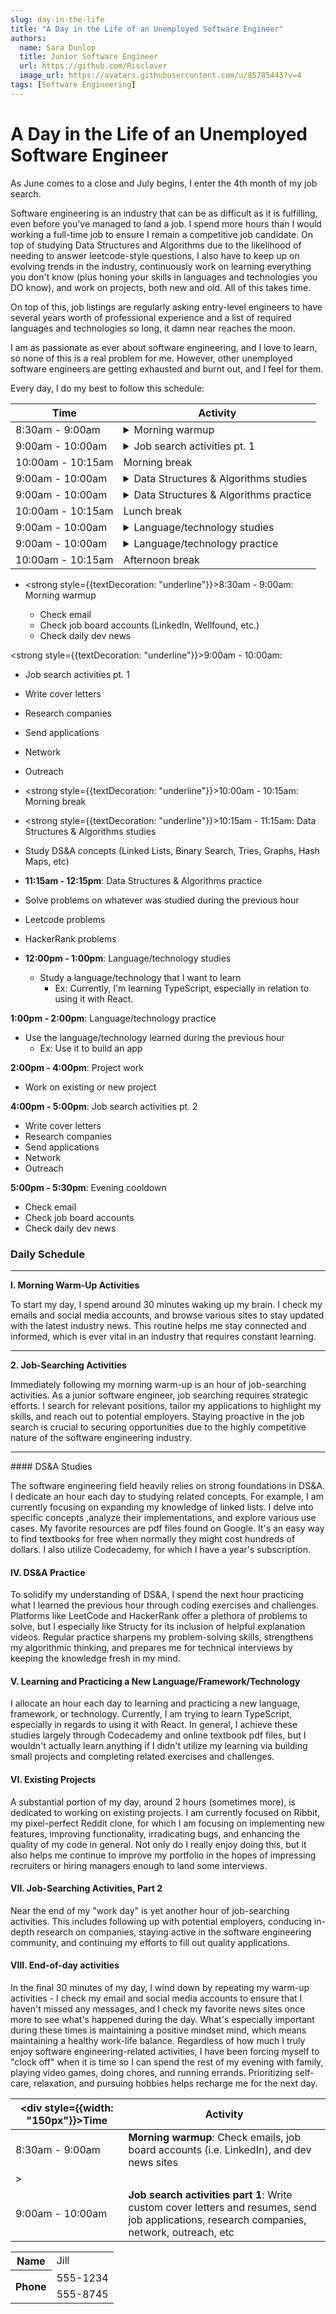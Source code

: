 ```yaml
---
slug: day-in-the-life
title: "A Day in the Life of an Unemployed Software Engineer"
authors:
  name: Sara Dunlop
  title: Junior Software Engineer
  url: https://github.com/Risclover
  image_url: https://avatars.githubusercontent.com/u/85785443?v=4
tags: [Software Engineering]
---
```


# A Day in the Life of an Unemployed Software Engineer

As June comes to a close and July begins, I enter the 4th month of my job search.

Software engineering is an industry that can be as difficult as it is fulfilling, even before you've managed to land a job. I spend more hours than I would working a full-time job to ensure I remain a competitive job candidate. On top of studying Data Structures and Algorithms due to the likelihood of needing to answer leetcode-style questions, I also have to keep up on evolving trends in the industry, continuously work on learning everything you don't know (plus honing your skills in languages and technologies you DO know), and work on projects, both new and old. All of this takes time.

On top of this, job listings are regularly asking entry-level engineers to have several years worth of professional experience and a list of required languages and technologies so long, it damn near reaches the moon.

I am as passionate as ever about software engineering, and I love to learn, so none of this is a real problem for me. However, other unemployed software engineers are getting exhausted and burnt out, and I feel for them.

Every day, I do my best to follow this schedule:

<table>
  <thead>
    <tr>
      <th>Time</th>
      <th>Activity</th>
    </tr>
  </thead>
  <tbody>
    <tr>
      <td>8:30am - 9:00am</td>
      <td>
        <details>
          <summary>Morning warmup</summary>
          <div>

- Check email
- Check job board accounts (LinkedIn, Wellfound, etc.)
- Check daily dev news

</div>
</details>
</td>
</tr>
    <tr>
      <td>9:00am - 10:00am</td>
      <td>
        <details>
          <summary>Job search activities pt. 1</summary>
          <div>

- Write cover letters
- Research companies
- Send applications
- Network
- Outreach

</div>
</details>
</td>
</tr>
    <tr>
      <td>10:00am - 10:15am</td>
      <td>
        Morning break
</td>
</tr>
    <tr>
      <td>9:00am - 10:00am</td>
      <td>
        <details>
          <summary>Data Structures & Algorithms studies</summary>
          <div>
Study DS&A concepts

- Linked Lists
- Binary Search
- Tries
- Graphs
- Hash Maps
- etc.

</div>
</details>
</td>
</tr>
    <tr>
      <td>9:00am - 10:00am</td>
      <td>
        <details>
          <summary>Data Structures & Algorithms practice</summary>
          <div>
Solve problems on whatever was studied during the previous hour

- Leetcode
- HackerRank
- etc.

</div>
</details>
</td>
</tr>
<tr>
      <td>10:00am - 10:15am</td>
      <td>
        Lunch break
</td>
</tr>
    <tr>
      <td>9:00am - 10:00am</td>
      <td>
        <details>
          <summary>Language/technology studies</summary>
          <div>
Study a language/technology I'm interested in learning.

- Ex: Currently, I'm working on learning TypeScript (when used with React) and React Testing Library.

</div>
</details>
</td>
</tr>
<tr>
      <td>9:00am - 10:00am</td>
      <td>
        <details>
          <summary>Language/technology practice</summary>
          <div>
Utilize the language or technology learned during the previous hour.

- Ex: Use it in an existing project, to create a new app, etc.

</div>
</details>
</td>
</tr>
<tr>
      <td>10:00am - 10:15am</td>
      <td>
        Afternoon break
</td>
</tr>
</tbody>

  </table>

- <strong style={{textDecoration: "underline"}}>8:30am - 9:00am</strong>: Morning warmup

  - Check email
  - Check job board accounts (LinkedIn, Wellfound, etc.)
  - Check daily dev news

<strong style={{textDecoration: "underline"}}>9:00am - 10:00am</strong>:

- Job search activities pt. 1

- Write cover letters
- Research companies
- Send applications
- Network
- Outreach

- <strong style={{textDecoration: "underline"}}>10:00am - 10:15am</strong>: Morning break

- <strong style={{textDecoration: "underline"}}>10:15am - 11:15am</strong>: Data Structures & Algorithms studies

- Study DS&A concepts (Linked Lists, Binary Search, Tries, Graphs, Hash Maps, etc)

- <strong>11:15am - 12:15pm</strong>: Data Structures & Algorithms practice

- Solve problems on whatever was studied during the previous hour
- Leetcode problems
- HackerRank problems

- <strong>12:00pm - 1:00pm</strong>: Language/technology studies

  - Study a language/technology that I want to learn
    - Ex: Currently, I'm learning TypeScript, especially in relation to using it with React.

<strong>1:00pm - 2:00pm</strong>: Language/technology practice

- Use the language/technology learned during the previous hour
  - Ex: Use it to build an app

<strong>2:00pm - 4:00pm</strong>: Project work

- Work on existing or new project

<strong>4:00pm - 5:00pm</strong>: Job search activities pt. 2

- Write cover letters
- Research companies
- Send applications
- Network
- Outreach

<strong>5:00pm - 5:30pm</strong>: Evening cooldown

- Check email
- Check job board accounts
- Check daily dev news

### Daily Schedule

<hr />
<b>I. Morning Warm-Up Activities</b>

To start my day, I spend around 30 minutes waking up my brain. I check my emails and social media accounts, and browse various sites to stay updated with the latest industry news. This routine helps me stay connected and informed, which is ever vital in an industry that requires constant learning.

<hr />
<b>2. Job-Searching Activities</b>

Immediately following my morning warm-up is an hour of job-searching activities. As a junior software engineer, job searching requires strategic efforts. I search for relevant positions, tailor my applications to highlight my skills, and reach out to potential employers. Staying proactive in the job search is crucial to securing opportunities due to the highly competitive nature of the software engineering industry.

<hr />
#### DS&A Studies

The software engineering field heavily relies on strong foundations in DS&A. I dedicate an hour each day to studying related concepts. For example, I am currently focusing on expanding my knowledge of linked lists. I delve into specific concepts ,analyze their implementations, and explore various use cases. My favorite resources are pdf files found on Google. It's an easy way to find textbooks for free when normally they might cost hundreds of dollars. I also utilize Codecademy, for which I have a year's subscription.

#### IV. DS&A Practice

To solidify my understanding of DS&A, I spend the next hour practicing what I learned the previous hour through coding exercises and challenges. Platforms like LeetCode and HackerRank offer a plethora of problems to solve, but I especially like Structy for its inclusion of helpful explanation videos. Regular practice sharpens my problem-solving skills, strengthens my algorithmic thinking, and prepares me for technical interviews by keeping the knowledge fresh in my mind.

#### V. Learning and Practicing a New Language/Framework/Technology

I allocate an hour each day to learning and practicing a new language, framework, or technology. Currently, I am trying to learn TypeScript, especially in regards to using it with React. In general, I achieve these studies largely through Codecademy and online textbook pdf files, but I wouldn't actually learn anything if I didn't utilize my learning via building small projects and completing related exercises and challenges.

#### VI. Existing Projects

A substantial portion of my day, around 2 hours (sometimes more), is dedicated to working on existing projects. I am currently focused on Ribbit, my pixel-perfect Reddit clone, for which I am focusing on implementing new features, improving functionality, irradicating bugs, and enhancing the quality of my code in general. Not only do I really enjoy doing this, but it also helps me continue to improve my portfolio in the hopes of impressing recruiters or hiring managers enough to land some interviews.

#### VII. Job-Searching Activities, Part 2

Near the end of my "work day" is yet another hour of job-searching activities. This includes following up with potential employers, conducing in-depth research on companies, staying active in the software engineering community, and continuing my efforts to fill out quality applications.

#### VIII. End-of-day activities

In the final 30 minutes of my day, I wind down by repeating my warm-up activities - I check my email and social media accounts to ensure that I haven't missed any messages, and I check my favorite news sites once more to see what's happened during the day. What's especially important during these times is maintaining a positive mindset mind, which means maintaining a healthy work-life balance. Regardless of how much I truly enjoy software engineering-related activities, I have been forcing myself to "clock off" when it is time so I can spend the rest of my evening with family, playing video games, doing chores, and running errands. Prioritizing self-care, relaxation, and pursuing hobbies helps recharge me for the next day.

| <div style={{width: "150px"}}>Time</div> | Activity                                                                                                                                                 |
| ---------------------------------------- | -------------------------------------------------------------------------------------------------------------------------------------------------------- |
| 8:30am - 9:00am                          | <strong>Morning warmup</strong>: Check emails, job board accounts (i.e. LinkedIn), and dev news sites                                                    |
| >                                        |                                                                                                                                                          |
| 9:00am - 10:00am                         | <strong>Job search activities part 1</strong>: Write custom cover letters and resumes, send job applications, research companies, network, outreach, etc |

<table>
<tr>
    <th>Name</th>
    <td>Jill</td>
  </tr>
  <tr>
    <th rowspan="2">Phone</th>
    <td>555-1234</td>
  </tr>
  <tr>
    <td>555-8745</td>
  </tr>
</table>
